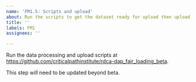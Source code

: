 ```yaml
---
name: 'FM1.5: Scripts and upload'
about: Run the scripts to get the dataset ready for upload then upload it.
title: ''
labels: FM1
assignees: ''

---
```


Run the data processing and upload scripts at https://github.com/criticalpathinstitute/rdca-dap_fair_loading_beta.

This step will need to be updated beyond beta.
